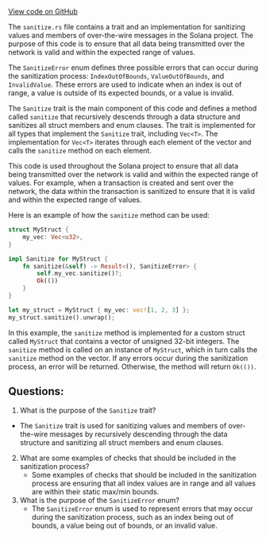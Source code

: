 
[View code on GitHub](https://github.com/solana-labs/solana/blob/master/sdk/program/src/sanitize.rs)

The `sanitize.rs` file contains a trait and an implementation for sanitizing values and members of over-the-wire messages in the Solana project. The purpose of this code is to ensure that all data being transmitted over the network is valid and within the expected range of values. 

The `SanitizeError` enum defines three possible errors that can occur during the sanitization process: `IndexOutOfBounds`, `ValueOutOfBounds`, and `InvalidValue`. These errors are used to indicate when an index is out of range, a value is outside of its expected bounds, or a value is invalid.

The `Sanitize` trait is the main component of this code and defines a method called `sanitize` that recursively descends through a data structure and sanitizes all struct members and enum clauses. The trait is implemented for all types that implement the `Sanitize` trait, including `Vec<T>`. The implementation for `Vec<T>` iterates through each element of the vector and calls the `sanitize` method on each element.

This code is used throughout the Solana project to ensure that all data being transmitted over the network is valid and within the expected range of values. For example, when a transaction is created and sent over the network, the data within the transaction is sanitized to ensure that it is valid and within the expected range of values. 

Here is an example of how the `sanitize` method can be used:

```rust
struct MyStruct {
    my_vec: Vec<u32>,
}

impl Sanitize for MyStruct {
    fn sanitize(&self) -> Result<(), SanitizeError> {
        self.my_vec.sanitize()?;
        Ok(())
    }
}

let my_struct = MyStruct { my_vec: vec![1, 2, 3] };
my_struct.sanitize().unwrap();
```

In this example, the `sanitize` method is implemented for a custom struct called `MyStruct` that contains a vector of unsigned 32-bit integers. The `sanitize` method is called on an instance of `MyStruct`, which in turn calls the `sanitize` method on the vector. If any errors occur during the sanitization process, an error will be returned. Otherwise, the method will return `Ok(())`.
## Questions: 
 1. What is the purpose of the `Sanitize` trait?
   - The `Sanitize` trait is used for sanitizing values and members of over-the-wire messages by recursively descending through the data structure and sanitizing all struct members and enum clauses.
2. What are some examples of checks that should be included in the sanitization process?
   - Some examples of checks that should be included in the sanitization process are ensuring that all index values are in range and all values are within their static max/min bounds.
3. What is the purpose of the `SanitizeError` enum?
   - The `SanitizeError` enum is used to represent errors that may occur during the sanitization process, such as an index being out of bounds, a value being out of bounds, or an invalid value.